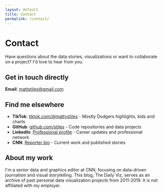 ```yaml
---
layout: default
title: Contact
permalink: /contact/
---
```


# Contact

Have questions about the data stories, visualizations or want to collaborate on a project? I'd love to hear from you.

## Get in touch directly

**Email**: [mattstiles@gmail.com](mailto:mattstiles@gmail.com)

## Find me elsewhere

- **TikTok**: [tiktok.com/@mattystiles](https://www.tiktok.com/@mattystiles) - Mostly Dodgers highlights, kids and charts
- **GitHub**: [github.com/stiles](https://github.com/stiles) - Code repositories and data projects
- **LinkedIn**: [Professional profile](https://www.linkedin.com/in/matthustiles) - Career updates and professional network
- **CNN**: [Reporter bio](https://www.cnn.com/profiles/matt-stiles) - Current work and published stories

## About my work

I'm a senior data and graphics editor at CNN, focusing on data-driven journalism and visual storytelling. This blog, The Daily Viz, serves as an archive of past personal data visualization projects from 2011-2019. It is not affiliated with my employer. 